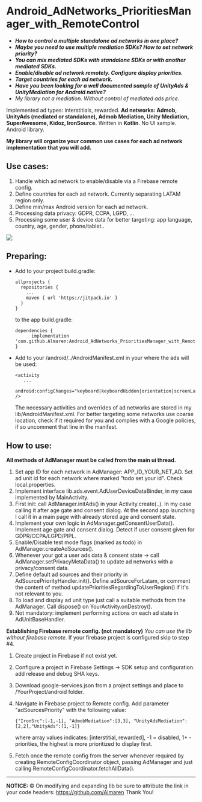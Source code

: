 # Android_AdNetworks_PrioritiesManager_with_RemoteControl
  * ***How to control a multiple standalone ad networks in one place?***
  * ***Maybe you need to use multiple mediation SDKs? How to set network priority?***
  * ***You can mix mediated SDKs with standalone SDKs or with another mediated SDKs.***
  * ***Enable/disable ad network remotely. Configure display priorities.***
  * ***Target countries for each ad network.***
  * ***Have you been looking for a well documented sample of UnityAds & UnityMediation for Android native?***
  * *My library not a mediation. Without control of mediated ads price.*

Implemented ad types: interstitials, rewarded.
**Ad networks: Admob, UnityAds (mediated or standalone), Admob Mediation, Unity Mediation, SuperAwesome, Kidoz, IronSource.**
Written in **Kotlin**. No UI sample. Android library.

**My library will organize your common use cases for each ad network implementation that you will add.**
## Use cases:
  1. Handle which ad network to enable/disable via a Firebase remote config.
  2. Define countries for each ad network. Currently separating LATAM region only.
  3. Define min/max Android version for each ad network.
  4. Processing data privacy: GDPR, CCPA, LGPD, ...
  5. Processing some user & device data for better targeting: app language, country, age, gender, phone/tablet..

[![](https://jitpack.io/v/Almaren/Android_AdNetworks_PrioritiesManager_with_RemoteControl.svg)](https://jitpack.io/#Almaren/Android_AdNetworks_PrioritiesManager_with_RemoteControl)

## Preparing:
* Add to your project build.gradle:
  ```
  allprojects {
    repositories {
      ...
      maven { url 'https://jitpack.io' }
    }
  }
  ```
  to the app build.gradle:
  ```
  dependencies {
        implementation 'com.github.Almaren:Android_AdNetworks_PrioritiesManager_with_RemoteControl:1.0.2'
  }
  ```
* Add to your /android/../AndroidManifest.xml in your <activity> where the ads will be used:
  ```
  <activity
     ...
     android:configChanges="keyboard|keyboardHidden|orientation|screenLayout|uiMode|screenSize|smallestScreenSize|mcc|mnc"
  />
  ```
  The necessary activities and overrides of ad networks are stored in my lib/AndroidManifest.xml.
  For better targeting some networks use coarse location, check if it required for you and complies with a Google policies, if so
  uncomment that line in the manifest.

## How to use:
**All methods of AdManager must be called from the main ui thread.**
1. Set app ID for each network in AdManager: APP_ID_YOUR_NET_AD.
   Set ad unit id for each network where marked "todo set your id".
   Check local.properties. 
2. Implement interface lib.ads.event.AdUserDeviceDataBinder, in my case implemented by MainActivity.
3. First init: call AdManager.initAds() in your Activity.create(..). 
   In my case calling it after age gate and consent dialog. At the second app launching I call it in a main page with already stored age and consent state.  
4. Implement your own logic in AdManager.getConsentUserData().
   Implement age gate and consent dialog. Detect if user consent given for GDPR/CCPA/LGPD/PIPL.
5. Enable/Disable test mode flags (marked as todo) in AdManager.createAdSources().
6. Whenever your got a user ads data & consent state -> call AdManager.setPrivacyMetaData() to update ad networks with a privacy/consent data.
7. Define default ad sources and their priority in AdSourcePriorityHandler.init().
   Define adSourceForLatam, or comment the content of method updatePrioritiesRegardingToUserRegion() if it's not relevant to you.
8. To load and display ad unit type just call a suitable methods from the AdManager. 
   Call dispose() on YourActivity.onDestroy().
9. Not mandatory: implement performing actions on each ad state in AdUnitBaseHandler.

**Establishing Firebase remote config. (not mandatory)** *You can use the lib without firebase remote.*
If your firebase project is configured skip to step #4.
1. Create project in Firebase if not exist yet.
2. Configure a project in Firebase Settings -> SDK setup and configuration.   
   add release and debug SHA keys.
3. Download google-services.json from a project settings and place to /YourProject/android folder.

4. Navigate in Firebase project to Remote config. Add parameter "adSourcesPriority" with the following value:
   ```
   {"IronSrc":[-1,-1], "AdmobMediation":[3,3], "UnityAdsMediation":[2,2],"UnityAds":[1,-1]}
   ```
   where array values indicates: [interstitial, rewarded], 
   -1 = disabled, 1+ - priorities, the highest is more prioritized to display first.
   
5. Fetch once the remote config from the server whenever required by creating RemoteConfigCoordinator object, passing
   AdManager and just calling RemoteConfigCoordinator.fetchAllData().
   

____________________________________________________________________________________________________
**NOTICE:** © On modifying and expanding lib be sure to attribute the link in your code headers: 
  https://github.com/Almaren
  Thank You!
